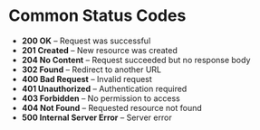 # Common Status Codes

- **200 OK** – Request was successful
- **201 Created** – New resource was created
- **204 No Content** – Request succeeded but no response body
- **302 Found** – Redirect to another URL
- **400 Bad Request** – Invalid request
- **401 Unauthorized** – Authentication required
- **403 Forbidden** – No permission to access
- **404 Not Found** – Requested resource not found
- **500 Internal Server Error** – Server error